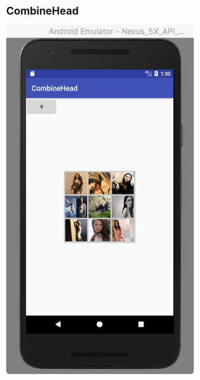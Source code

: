 # CombineHead
![这里写图片描述](https://github.com/LineChen/CombineHead/blob/master/441512394312_.pic.jpg)
